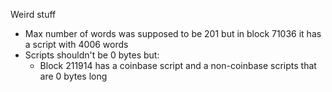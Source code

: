 Weird stuff

- Max number of words was supposed to be 201 but in block 71036 it has a script with 4006 words
- Scripts shouldn't be 0 bytes but:
  - Block 211914 has a coinbase script and a non-coinbase scripts that are 0 bytes long
